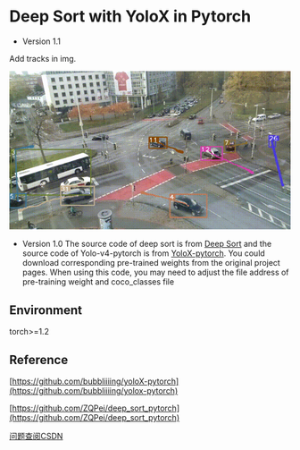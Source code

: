 # Deep Sort with YoloX in Pytorch

- Version 1.1

Add tracks in img.

![img](https://github.com/deyiwang89/pytorch-yoloX-deepsort/blob/main/img/result.png)

- Version 1.0
The source code of deep sort is from [Deep Sort](https://github.com/ZQPei/deep_sort_pytorch) and the source code of Yolo-v4-pytorch is from [YoloX-pytorch](https://github.com/bubbliiiing/yolox-pytorch). You could download corresponding pre-trained weights from the original project pages. 
When using this code, you may need to adjust the file address of pre-training weight and coco_classes file

## Environment

torch>=1.2

## Reference

[https://github.com/bubbliiiing/yoloX-pytorch](https://github.com/bubbliiiing/yolox-pytorch)

[https://github.com/ZQPei/deep_sort_pytorch](https://github.com/ZQPei/deep_sort_pytorch)

[问题查阅CSDN](https://blog.csdn.net/weixin_38757163/article/details/111150364?spm=1001.2014.3001.5501)


